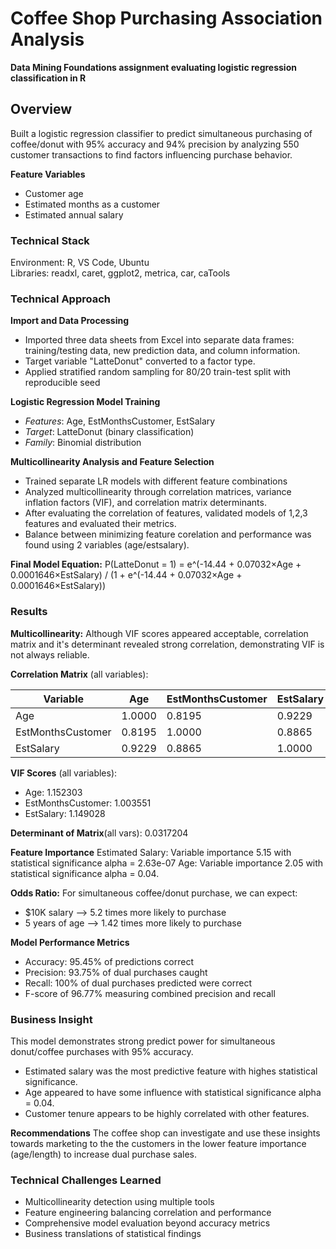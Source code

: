 # Coffee Shop Purchasing Association Analysis
**Data Mining Foundations assignment evaluating logistic regression classification in
R**

## Overview 
Built a logistic regression classifier to predict simultaneous purchasing of
coffee/donut with 95% accuracy and 94% precision by analyzing 550 customer transactions
to find factors influencing purchase behavior.  

**Feature Variables**
- Customer age
- Estimated months as a customer
- Estimated annual salary 


### Technical Stack
Environment: R, VS Code, Ubuntu  
Libraries: readxl, caret, ggplot2, metrica, car, caTools 

### Technical Approach 
**Import and Data Processing**
- Imported three data sheets from Excel into separate data frames: training/testing
  data, new prediction data, and column information.
- Target variable "LatteDonut" converted to a factor type. 
- Applied stratified random sampling for 80/20 train-test split with reproducible seed

**Logistic Regression Model Training**  
- *Features*: Age, EstMonthsCustomer, EstSalary
- *Target*: LatteDonut (binary classification)
- *Family*: Binomial distribution 

**Multicollinearity Analysis and Feature Selection**
- Trained separate LR models with different feature combinations
- Analyzed multicollinearity through correlation matrices, variance inflation factors (VIF), and correlation matrix determinants. 
- After evaluating the correlation of features, validated models of 1,2,3 features and
  evaluated their metrics. 
- Balance between minimizing feature corelation and performance was found using 2
  variables (age/estsalary). 

**Final Model Equation:** P(LatteDonut = 1) = e^(-14.44 + 0.07032×Age +
0.0001646×EstSalary) / (1 + e^(-14.44 + 0.07032×Age + 0.0001646×EstSalary))

### Results 
**Multicollinearity:** Although VIF scores appeared acceptable, correlation matrix and
it's determinant revealed strong correlation, demonstrating VIF is not always reliable. 

**Correlation Matrix** (all variables):

| Variable | Age | EstMonthsCustomer | EstSalary |
|----------|-----|-------------------|-----------|
| Age | 1.0000 | 0.8195 | 0.9229 |
| EstMonthsCustomer | 0.8195 | 1.0000 | 0.8865 |
| EstSalary | 0.9229 | 0.8865 | 1.0000 |

**VIF Scores** (all variables):
- Age: 1.152303
- EstMonthsCustomer: 1.003551  
- EstSalary: 1.149028

**Determinant of Matrix**(all vars): 0.0317204

**Feature Importance**
Estimated Salary: Variable importance 5.15 with statistical significance alpha =
2.63e-07
Age: Variable importance 2.05 with statistical significance alpha = 0.04. 

**Odds Ratio:** For simultaneous coffee/donut purchase, we can expect:
- $10K salary --> 5.2 times more likely to purchase 
- 5 years of age --> 1.42 times more likely to purchase 

**Model Performance Metrics**
- Accuracy: 95.45% of predictions correct
- Precision: 93.75% of dual purchases caught
- Recall:  100% of dual purchases predicted were correct
- F-score of 96.77% measuring combined precision and recall

### Business Insight
This model demonstrates strong predict power for simultaneous donut/coffee purchases
with 95% accuracy. 
- Estimated salary was the most predictive feature with highes statistical significance. 
- Age appeared to have some influence with statistical significance alpha = 0.04. 
- Customer tenure appears to be highly correlated with other features. 

**Recommendations** The coffee shop can investigate and use these insights towards
marketing to the the customers in the lower feature importance (age/length) to increase
dual purchase sales. 

### Technical Challenges Learned
- Multicollinearity detection using multiple tools 
- Feature engineering balancing correlation and performance 
- Comprehensive model evaluation beyond accuracy metrics  
- Business translations of statistical findings 

